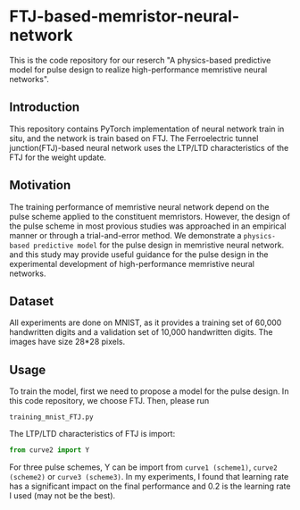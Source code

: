 # FTJ-based-memristor-neural-network
This is the code repository for our reserch "A physics-based predictive model for pulse design to realize high-performance memristive neural networks". 
## Introduction
This repository contains PyTorch implementation of neural network train in situ, and the network is train based on FTJ. The Ferroelectric tunnel junction(FTJ)-based neural network uses the LTP/LTD characteristics of the FTJ for the weight update. 
## Motivation
The training performance of memristive neural network depend on the pulse scheme applied to the constituent memristors. However, the design of the pulse scheme in most provious studies was approached in an empirical manner or through a trial-and-error method. We demonstrate a `physics-based predictive model` for the pulse design in memristive neural network. and this study may provide useful guidance for the pulse design in the experimental development of high-performance memristive neural networks.
## Dataset
All experiments are done on MNIST, as it provides a training set of 60,000 handwritten digits and a validation set of 10,000 handwritten digits. The images have size 28*28 pixels.
## Usage
To train the model, first we need to propose a model for the pulse design. In this code repository, we choose FTJ. Then, please run<br>

    training_mnist_FTJ.py

The LTP/LTD characteristics of FTJ is import:
```Python
from curve2 import Y
```
For three pulse schemes, Y can be import from `curve1 (scheme1)`, `curve2 (scheme2)` or `curve3 (scheme3)`.
In my experiments, I found that learning rate has a significant impact on the final performance and 0.2 is the learning rate I used (may not be the best).

